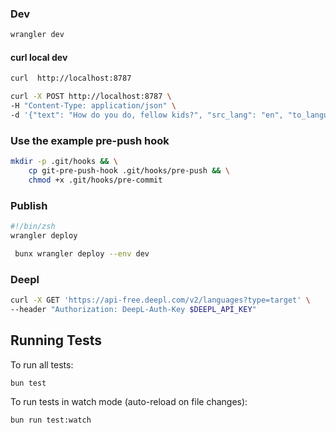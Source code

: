 ### Dev
```sh
wrangler dev
```

#### curl local dev

```sh
curl  http://localhost:8787
```


```sh
curl -X POST http://localhost:8787 \
-H "Content-Type: application/json" \
-d '{"text": "How do you do, fellow kids?", "src_lang": "en", "to_languages": ["es", "fr", "de"]}'

```

### Use the example pre-push hook
```sh
mkdir -p .git/hooks && \
	cp git-pre-push-hook .git/hooks/pre-push && \
	chmod +x .git/hooks/pre-commit
```

### Publish

```sh
#!/bin/zsh
wrangler deploy
```

```sh
 bunx wrangler deploy --env dev
 ```

### Deepl

 ```sh
 curl -X GET 'https://api-free.deepl.com/v2/languages?type=target' \
--header "Authorization: DeepL-Auth-Key $DEEPL_API_KEY"
```

## Running Tests

To run all tests:

```sh
bun test
```

To run tests in watch mode (auto-reload on file changes):

```sh
bun run test:watch
```
